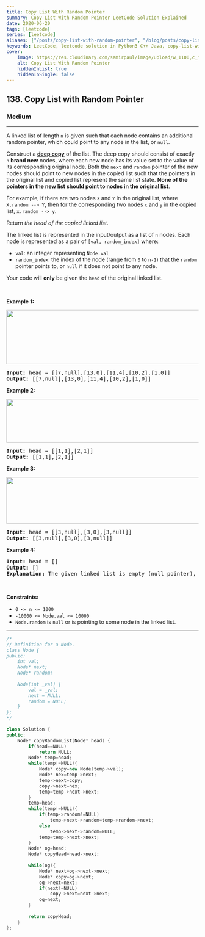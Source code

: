 ```yaml
---
title: Copy List With Random Pointer
summary: Copy List With Random Pointer LeetCode Solution Explained
date: 2020-06-20
tags: [leetcode]
series: [leetcode]
aliases: ["/posts/copy-list-with-random-pointer", "/blog/posts/copy-list-with-random-pointer", "/copy-list-with-random-pointer"]
keywords: LeetCode, leetcode solution in Python3 C++ Java, copy-list-with-random-pointer solution
cover:
    image: https://res.cloudinary.com/samirpaul/image/upload/w_1100,c_fit,co_rgb:FFFFFF,l_text:Arial_70_bold:Copy List With Random Pointer/problem-solving.webp
    alt: Copy List With Random Pointer
    hiddenInList: true
    hiddenInSingle: false
---
```



<h2>138. Copy List with Random Pointer</h2><h3>Medium</h3><hr><div><p>A linked list of length <code>n</code> is given such that each node contains an additional random pointer, which could point to any node in the list, or <code>null</code>.</p>

<p>Construct a <a href="https://en.wikipedia.org/wiki/Object_copying#Deep_copy" target="_blank"><strong>deep copy</strong></a> of the list. The deep copy should consist of exactly <code>n</code> <strong>brand new</strong> nodes, where each new node has its value set to the value of its corresponding original node. Both the <code>next</code> and <code>random</code> pointer of the new nodes should point to new nodes in the copied list such that the pointers in the original list and copied list represent the same list state. <strong>None of the pointers in the new list should point to nodes in the original list</strong>.</p>

<p>For example, if there are two nodes <code>X</code> and <code>Y</code> in the original list, where <code>X.random --&gt; Y</code>, then for the corresponding two nodes <code>x</code> and <code>y</code> in the copied list, <code>x.random --&gt; y</code>.</p>

<p>Return <em>the head of the copied linked list</em>.</p>

<p>The linked list is represented in the input/output as a list of <code>n</code> nodes. Each node is represented as a pair of <code>[val, random_index]</code> where:</p>

<ul>
	<li><code>val</code>: an integer representing <code>Node.val</code></li>
	<li><code>random_index</code>: the index of the node (range from <code>0</code> to <code>n-1</code>) that the <code>random</code> pointer points to, or <code>null</code> if it does not point to any node.</li>
</ul>

<p>Your code will <strong>only</strong> be given the <code>head</code> of the original linked list.</p>

<p>&nbsp;</p>
<p><strong>Example 1:</strong></p>
<img alt="" src="https://assets.leetcode.com/uploads/2019/12/18/e1.png" style="width: 700px; height: 142px;">
<pre><strong>Input:</strong> head = [[7,null],[13,0],[11,4],[10,2],[1,0]]
<strong>Output:</strong> [[7,null],[13,0],[11,4],[10,2],[1,0]]
</pre>

<p><strong>Example 2:</strong></p>
<img alt="" src="https://assets.leetcode.com/uploads/2019/12/18/e2.png" style="width: 700px; height: 114px;">
<pre><strong>Input:</strong> head = [[1,1],[2,1]]
<strong>Output:</strong> [[1,1],[2,1]]
</pre>

<p><strong>Example 3:</strong></p>

<p><strong><img alt="" src="https://assets.leetcode.com/uploads/2019/12/18/e3.png" style="width: 700px; height: 122px;"></strong></p>

<pre><strong>Input:</strong> head = [[3,null],[3,0],[3,null]]
<strong>Output:</strong> [[3,null],[3,0],[3,null]]
</pre>

<p><strong>Example 4:</strong></p>

<pre><strong>Input:</strong> head = []
<strong>Output:</strong> []
<strong>Explanation:</strong> The given linked list is empty (null pointer), so return null.
</pre>

<p>&nbsp;</p>
<p><strong>Constraints:</strong></p>

<ul>
	<li><code>0 &lt;= n &lt;= 1000</code></li>
	<li><code>-10000 &lt;= Node.val &lt;= 10000</code></li>
	<li><code>Node.random</code> is <code>null</code> or is pointing to some node in the linked list.</li>
</ul>
</div>

---




```cpp
/*
// Definition for a Node.
class Node {
public:
    int val;
    Node* next;
    Node* random;
    
    Node(int _val) {
        val = _val;
        next = NULL;
        random = NULL;
    }
};
*/

class Solution {
public:
    Node* copyRandomList(Node* head) {
        if(head==NULL)
            return NULL;
        Node* temp=head;
        while(temp!=NULL){
            Node* copy=new Node(temp->val);
            Node* nex=temp->next;
            temp->next=copy;
            copy->next=nex;
            temp=temp->next->next;
        }
        temp=head;
        while(temp!=NULL){
            if(temp->random!=NULL)
                temp->next->random=temp->random->next;
            else
                temp->next->random=NULL;
            temp=temp->next->next;
        } 
        Node* og=head;
        Node* copyHead=head->next;
        
        while(og){
            Node* next=og->next->next;
            Node* copy=og->next;
            og->next=next;
            if(next!=NULL)
                copy->next=next->next;
            og=next;
        }
        
        return copyHead;
    }
};
```
